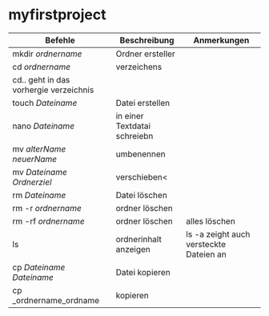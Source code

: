 # myfirstproject

| Befehle | Beschreibung| Anmerkungen |
| ------|------|---------------------|
|mkdir _ordnername_|Ordner ersteller|
| cd _ordnername_| verzeichens |
|cd.. geht in das vorhergie verzeichnis|
|touch _Dateiname_| Datei erstellen|
|nano _Dateiname_ | in einer Textdatai schreiebn |
|mv _alterName_ _neuerName_|umbenennen|
|mv _Dateiname_ _Ordnerziel_|verschieben<
|rm _Dateiname_|Datei löschen|
|rm -r _ordnername_ |ordner löschen|
|rm -rf _ordnername_ |ordner löschen|alles löschen|
|ls |ordnerinhalt anzeigen|ls -a zeight auch versteckte Dateien an|
|cp _Dateiname_ _Dateiname_ |Datei kopieren|
|cp _ordnername_ordname| kopieren|
